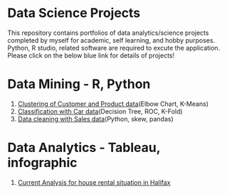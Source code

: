 # Data Science Projects
This repository contains portfolios of data analytics/science projects completed by myself for academic, self learning, and hobby purposes. Python, R studio, related software are required to excute the application.
Please click on the below blue link for details of projects!


# Data Mining - R, Python
1. [Clustering of Customer and Product data](https://github.com/shinn1726/data-science-project/tree/main/clustering-customer%20data)(Elbow Chart, K-Means)
2. [Classification with Car data](https://github.com/shinn1726/data-science-project/tree/main/classification-car%20data-decision%20tree)(Decision Tree, ROC, K-Fold)
3. [Data cleaning with Sales data](https://github.com/shinn1726/data-science-project/blob/main/datacleaning-sales/datacleaning_sales.ipynb)(Python, skew, pandas)

# Data Analytics - Tableau, infographic
1. [Current Analysis for house rental situation in Halifax](https://github.com/shinn1726/data-science-project/blob/main/Halifax-rental-house-analysis/Infographics.pdf)

